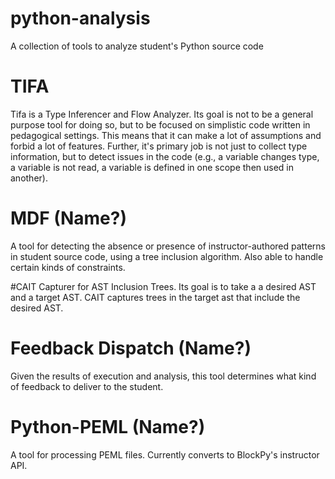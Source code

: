 # python-analysis
A collection of tools to analyze student's Python source code

# TIFA

Tifa is a Type Inferencer and Flow Analyzer. Its goal is not to be a general purpose tool for doing so, but to be focused on simplistic code written in pedagogical settings. This means that it can make a lot of assumptions and forbid a lot of features. Further, it's primary job is not just to collect type information, but to detect issues in the code (e.g., a variable changes type, a variable is not read, a variable is defined in one scope then used in another).

# MDF (Name?)

A tool for detecting the absence or presence of instructor-authored patterns in student source code, using a tree inclusion algorithm. Also able to handle certain kinds of constraints.

#CAIT
Capturer for AST Inclusion Trees. Its goal is to take a a desired AST and a target AST. CAIT captures trees in the target ast that include the desired AST.

# Feedback Dispatch (Name?)

Given the results of execution and analysis, this tool determines what kind of feedback to deliver to the student.

# Python-PEML (Name?)

A tool for processing PEML files. Currently converts to BlockPy's instructor API.
